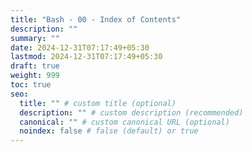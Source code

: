 ```yaml
---
title: "Bash - 00 - Index of Contents"
description: ""
summary: ""
date: 2024-12-31T07:17:49+05:30
lastmod: 2024-12-31T07:17:49+05:30
draft: true
weight: 999
toc: true
seo:
  title: "" # custom title (optional)
  description: "" # custom description (recommended)
  canonical: "" # custom canonical URL (optional)
  noindex: false # false (default) or true
---
```


